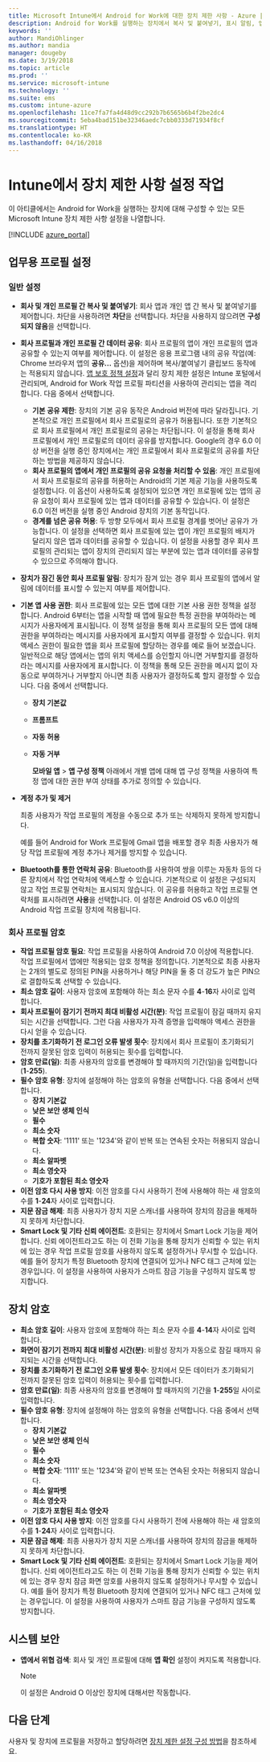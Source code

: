 ```yaml
---
title: Microsoft Intune에서 Android for Work에 대한 장치 제한 사항 - Azure | Microsoft Docs
description: Android for Work를 실행하는 장치에서 복사 및 붙여넣기, 표시 알림, 앱 사용 권한, 데이터 공유, 암호 길이, 로그인 오류, 잠금에 지문 사용, 암호 다시 사용 및 작업 연락처 Bluetooth 공유 설정을 비롯한 장치의 일부 설정을 제한할 수 있습니다.
keywords: ''
author: MandiOhlinger
ms.author: mandia
manager: dougeby
ms.date: 3/19/2018
ms.topic: article
ms.prod: ''
ms.service: microsoft-intune
ms.technology: ''
ms.suite: ems
ms.custom: intune-azure
ms.openlocfilehash: 11ce7fa7fa4d48d9cc292b7b6565b6b4f2be2dc4
ms.sourcegitcommit: 5eba4bad151be32346aedc7cbb0333d71934f8cf
ms.translationtype: HT
ms.contentlocale: ko-KR
ms.lasthandoff: 04/16/2018
---
```

# <a name="work-device-restriction-settings-in-intune"></a>Intune에서 장치 제한 사항 설정 작업

이 아티클에서는 Android for Work을 실행하는 장치에 대해 구성할 수 있는 모든 Microsoft Intune 장치 제한 사항 설정을 나열합니다.

[!INCLUDE [azure_portal](./includes/azure_portal.md)]

## <a name="work-profile-settings"></a>업무용 프로필 설정

### <a name="general-settings"></a>일반 설정

- **회사 및 개인 프로필 간 복사 및 붙여넣기**: 회사 앱과 개인 앱 간 복사 및 붙여넣기를 제어합니다. 차단을 사용하려면 **차단**을 선택합니다. 차단을 사용하지 않으려면 **구성되지 않음**을 선택합니다.
- **회사 프로필과 개인 프로필 간 데이터 공유**: 회사 프로필의 앱이 개인 프로필의 앱과 공유할 수 있는지 여부를 제어합니다. 이 설정은 응용 프로그램 내의 공유 작업(예: Chrome 브라우저 앱의 **공유...** 옵션)을 제어하며 복사/붙여넣기 클립보드 동작에는 적용되지 않습니다. [앱 보호 정책 설정](https://docs.microsoft.com/intune-classic/deploy-use/protect-app-data-using-mobile-app-management-policies-with-microsoft-intune)과 달리 장치 제한 설정은 Intune 포털에서 관리되며, Android for Work 작업 프로필 파티션을 사용하여 관리되는 앱을 격리합니다. 다음 중에서 선택합니다.
  - **기본 공유 제한**: 장치의 기본 공유 동작은 Android 버전에 따라 달라집니다. 기본적으로 개인 프로필에서 회사 프로필로의 공유가 허용됩니다. 또한 기본적으로 회사 프로필에서 개인 프로필로의 공유는 차단됩니다. 이 설정을 통해 회사 프로필에서 개인 프로필로의 데이터 공유를 방지합니다. Google의 경우 6.0 이상 버전을 실행 중인 장치에서는 개인 프로필에서 회사 프로필로의 공유를 차단하는 방법을 제공하지 않습니다.
  - **회사 프로필의 앱에서 개인 프로필의 공유 요청을 처리할 수 있음**: 개인 프로필에서 회사 프로필로의 공유를 허용하는 Android의 기본 제공 기능을 사용하도록 설정합니다. 이 옵션이 사용하도록 설정되어 있으면 개인 프로필에 있는 앱의 공유 요청이 회사 프로필에 있는 앱과 데이터를 공유할 수 있습니다. 이 설정은 6.0 이전 버전을 실행 중인 Android 장치의 기본 동작입니다.
  - **경계를 넘은 공유 허용**: 두 방향 모두에서 회사 프로필 경계를 벗어난 공유가 가능합니다. 이 설정을 선택하면 회사 프로필에 있는 앱이 개인 프로필의 배지가 달리지 않은 앱과 데이터를 공유할 수 있습니다. 이 설정을 사용할 경우 회사 프로필의 관리되는 앱이 장치의 관리되지 않는 부분에 있는 앱과 데이터를 공유할 수 있으므로 주의해야 합니다.

- **장치가 잠긴 동안 회사 프로필 알림**: 장치가 잠겨 있는 경우 회사 프로필의 앱에서 알림에 데이터를 표시할 수 있는지 여부를 제어합니다.
- **기본 앱 사용 권한**: 회사 프로필에 있는 모든 앱에 대한 기본 사용 권한 정책을 설정합니다. Android 6부터는 앱을 시작할 때 앱에 필요한 특정 권한을 부여하라는 메시지가 사용자에게 표시됩니다. 이 정책 설정을 통해 회사 프로필의 모든 앱에 대해 권한을 부여하라는 메시지를 사용자에게 표시할지 여부를 결정할 수 있습니다. 위치 액세스 권한이 필요한 앱을 회사 프로필에 할당하는 경우를 예로 들어 보겠습니다. 일반적으로 해당 앱에서는 앱의 위치 액세스를 승인할지 아니면 거부할지를 결정하라는 메시지를 사용자에게 표시합니다. 이 정책을 통해 모든 권한을 메시지 없이 자동으로 부여하거나 거부할지 아니면 최종 사용자가 결정하도록 할지 결정할 수 있습니다. 다음 중에서 선택합니다.
  - **장치 기본값**
  - **프롬프트**
  - **자동 허용**
  - **자동 거부**

    **모바일 앱** > **앱 구성 정책** 아래에서 개별 앱에 대해 앱 구성 정책을 사용하여 특정 앱에 대한 권한 부여 상태를 추가로 정의할 수 있습니다.

- **계정 추가 및 제거**

   최종 사용자가 작업 프로필의 계정을 수동으로 추가 또는 삭제하지 못하게 방지합니다.

   예를 들어 Android for Work 프로필에 Gmail 앱을 배포할 경우 최종 사용자가 해당 작업 프로필에 계정 추가나 제거를 방지할 수 있습니다.

- **Bluetooth를 통한 연락처 공유**: Bluetooth를 사용하여 쌍을 이루는 자동차 등의 다른 장치에서 작업 연락처에 액세스할 수 있습니다. 기본적으로 이 설정은 구성되지 않고 작업 프로필 연락처는 표시되지 않습니다. 이 공유를 허용하고 작업 프로필 연락처를 표시하려면 **사용**을 선택합니다. 이 설정은 Android OS v6.0 이상의 Android 작업 프로필 장치에 적용됩니다.

### <a name="work-profile-password"></a>회사 프로필 암호

- **작업 프로필 암호 필요**: 작업 프로필을 사용하여 Android 7.0 이상에 적용합니다. 작업 프로필에서 앱에만 적용되는 암호 정책을 정의합니다. 기본적으로 최종 사용자는 2개의 별도로 정의된 PIN을 사용하거나 해당 PIN을 둘 중 더 강도가 높은 PIN으로 결합하도록 선택할 수 있습니다.
- **최소 암호 길이**: 사용자 암호에 포함해야 하는 최소 문자 수를 **4**-**16**자 사이로 입력합니다.
- **회사 프로필이 잠기기 전까지 최대 비활성 시간(분)**: 작업 프로필이 잠길 때까지 유지되는 시간을 선택합니다. 그런 다음 사용자가 자격 증명을 입력해야 액세스 권한을 다시 얻을 수 있습니다.
- **장치를 초기화하기 전 로그인 오류 발생 횟수**: 장치에서 회사 프로필이 초기화되기 전까지 잘못된 암호 입력이 허용되는 횟수를 입력합니다.
- **암호 만료(일)**: 최종 사용자의 암호를 변경해야 할 때까지의 기간(일)을 입력합니다(**1**-**255**).
- **필수 암호 유형**: 장치에 설정해야 하는 암호의 유형을 선택합니다. 다음 중에서 선택합니다.
  - **장치 기본값**
  - **낮은 보안 생체 인식**
  - **필수**
  - **최소 숫자**
  - **복합 숫자**: '1111' 또는 '1234'와 같이 반복 또는 연속된 숫자는 허용되지 않습니다.
  - **최소 알파벳**
  - **최소 영숫자**
  - **기호가 포함된 최소 영숫자**
- **이전 암호 다시 사용 방지**: 이전 암호를 다시 사용하기 전에 사용해야 하는 새 암호의 수를 **1**-**24**자 사이로 입력합니다.
- **지문 잠금 해제**: 최종 사용자가 장치 지문 스캐너를 사용하여 장치의 잠금을 해제하지 못하게 차단합니다.
- **Smart Lock 및 기타 신뢰 에이전트**: 호환되는 장치에서 Smart Lock 기능을 제어합니다. 신뢰 에이전트라고도 하는 이 전화 기능을 통해 장치가 신뢰할 수 있는 위치에 있는 경우 작업 프로필 암호를 사용하지 않도록 설정하거나 무시할 수 있습니다. 예를 들어 장치가 특정 Bluetooth 장치에 연결되어 있거나 NFC 태그 근처에 있는 경우입니다. 이 설정을 사용하여 사용자가 스마트 잠금 기능을 구성하지 않도록 방지합니다.

## <a name="device-password"></a>장치 암호

- **최소 암호 길이**: 사용자 암호에 포함해야 하는 최소 문자 수를 **4**-**14**자 사이로 입력합니다.
- **화면이 잠기기 전까지 최대 비활성 시간(분)**: 비활성 장치가 자동으로 잠길 때까지 유지되는 시간을 선택합니다.
- **장치를 초기화하기 전 로그인 오류 발생 횟수**: 장치에서 모든 데이터가 초기화되기 전까지 잘못된 암호 입력이 허용되는 횟수를 입력합니다.
- **암호 만료(일)**: 최종 사용자의 암호를 변경해야 할 때까지의 기간을 **1**-**255**일 사이로 입력합니다.
- **필수 암호 유형**: 장치에 설정해야 하는 암호의 유형을 선택합니다. 다음 중에서 선택합니다.
  - **장치 기본값**
  - **낮은 보안 생체 인식**
  - **필수**
  - **최소 숫자**
  - **복합 숫자**: '1111' 또는 '1234'와 같이 반복 또는 연속된 숫자는 허용되지 않습니다.
  - **최소 알파벳**
  - **최소 영숫자**
  - **기호가 포함된 최소 영숫자**
- **이전 암호 다시 사용 방지**: 이전 암호를 다시 사용하기 전에 사용해야 하는 새 암호의 수를 **1**-**24**자 사이로 입력합니다.
- **지문 잠금 해제**: 최종 사용자가 장치 지문 스캐너를 사용하여 장치의 잠금을 해제하지 못하게 차단합니다.
- **Smart Lock 및 기타 신뢰 에이전트**: 호환되는 장치에서 Smart Lock 기능을 제어합니다. 신뢰 에이전트라고도 하는 이 전화 기능을 통해 장치가 신뢰할 수 있는 위치에 있는 경우 장치 잠금 화면 암호를 사용하지 않도록 설정하거나 무시할 수 있습니다. 예를 들어 장치가 특정 Bluetooth 장치에 연결되어 있거나 NFC 태그 근처에 있는 경우입니다. 이 설정을 사용하여 사용자가 스마트 잠금 기능을 구성하지 않도록 방지합니다.

## <a name="system-security"></a>시스템 보안

- **앱에서 위협 검색**: 회사 및 개인 프로필에 대해 **앱 확인** 설정이 켜지도록 적용합니다.

   > [!Note]
   > 이 설정은 Android O 이상인 장치에 대해서만 작동합니다.

## <a name="next-step"></a>다음 단계

사용자 및 장치에 프로필을 저장하고 할당하려면 [장치 제한 설정 구성 방법](device-restrictions-configure.md)을 참조하세요.